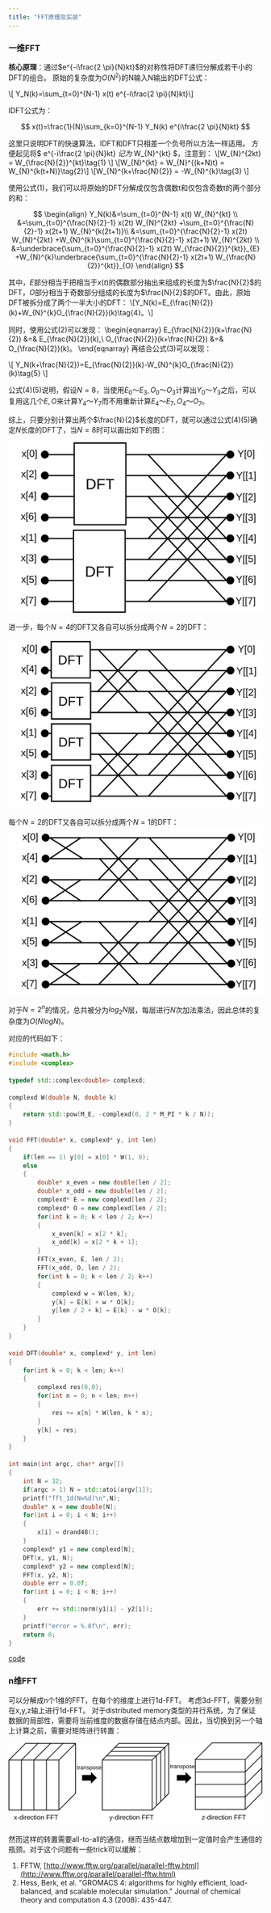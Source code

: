 ```yaml
---
title: "FFT原理及实装"
---
```


<script async src="https://cdn.jsdelivr.net/npm/mathjax@3/es5/tex-chtml.js" id="MathJax-script"></script>



### 一维FFT

<b>核心原理</b>：通过$e^{-i\frac{2 \pi}{N}kt}$的对称性将DFT递归分解成若干小的DFT的组合。
原始的复杂度为$O(N^2)$的N输入N输出的DFT公式：

\\[ Y_N(k)=\sum_{t=0}^{N-1}  x(t) e^{-i\frac{2 \pi}{N}kt}\\]

IDFT公式为：

$$
 x(t)=\frac{1}{N}\sum_{k=0}^{N-1}  Y_N(k) e^{i\frac{2 \pi}{N}kt}
$$


这里只说明DFT的快速算法，IDFT和DFT只相差一个负号所以方法一样适用。
方便起见将$ e^{-i\frac{2 \pi}{N}kt} $记为$ W_{N}^{kt} $，注意到：
\\[W_{N}^{2kt} = W_{\frac{N}{2}}^{kt}\tag{1} \\]
\\[W_{N}^{kt} = W_{N}^{(k+N)t} = W_{N}^{k(t+N)}\tag{2}\\]
\\[W_{N}^{k+\frac{N}{2}} = -W_{N}^{k}\tag{3} \\]


使用公式(1)，我们可以将原始的DFT分解成仅包含偶数t和仅包含奇数t的两个部分的和：

$$
\begin{align}
Y_N(k)&=\sum_{t=0}^{N-1}  x(t) W_{N}^{kt} \\
&=\sum_{t=0}^{\frac{N}{2}-1}  x(2t) W_{N}^{2kt} +\sum_{t=0}^{\frac{N}{2}-1}  x(2t+1) W_{N}^{k(2t+1)}\\ 
&=\sum_{t=0}^{\frac{N}{2}-1}  x(2t) W_{N}^{2kt} +W_{N}^{k}\sum_{t=0}^{\frac{N}{2}-1}  x(2t+1) W_{N}^{2kt} \\
&=\underbrace{\sum_{t=0}^{\frac{N}{2}-1}  x(2t) W_{\frac{N}{2}}^{kt}}_{E} +W_{N}^{k}\underbrace{\sum_{t=0}^{\frac{N}{2}-1}  x(2t+1) W_{\frac{N}{2}}^{kt}}_{O}
\end{align} 
$$

其中，$E$部分相当于把相当于$x(t)$的偶数部分抽出来组成的长度为$\frac{N}{2}$的DFT，$O$部分相当于奇数部分组成的长度为$\frac{N}{2}$的DFT。由此，原始DFT被拆分成了两个一半大小的DFT：
\\[Y_N(k)=E_{\frac{N}{2}}(k)+W_{N}^{k}O_{\frac{N}{2}}(k)\tag{4}。\\]

同时，使用公式(2)可以发现：
\begin{eqnarray}
E_{\frac{N}{2}}(k+\frac{N}{2}) &=& E_{\frac{N}{2}}(k),\\
O_{\frac{N}{2}}(k+\frac{N}{2}) &=& O_{\frac{N}{2}}(k)。
\end{eqnarray}
再结合公式(3)可以发现：

\\[
Y_N(k+\frac{N}{2})=E_{\frac{N}{2}}(k)-W_{N}^{k}O_{\frac{N}{2}}(k)\tag{5}
\\]

公式(4)(5)说明，假设$N=8$，当使用$E_0～E_3,O_0～O_3$计算出$Y_0～Y_3$之后，可以复用这几个$E,O$来计算$Y_4～Y_7$而不用重新计算$E_4～E_7,O_4～O_7$。 
   
综上，只要分别计算出两个$\frac{N}{2}$长度的DFT，就可以通过公式(4)(5)确定$N$长度的DFT了，当$N=8$时可以画出如下的图：

![?](../img/fft/fft1.svg)

进一步，每个$N=4$的DFT又各自可以拆分成两个$N=2$的DFT：

![?](../img/fft/fft2.svg)

每个$N=2$的DFT又各自可以拆分成两个$N=1$的DFT：
![?](../img/fft/fft3.svg)

对于$N=2^n$的情况，总共被分为$log_2{N}$层，每层进行$N$次加法乘法，因此总体的复杂度为$O(Nlog{N})$。

对应的代码如下：

```C++
#include <math.h>
#include <complex>

typedef std::complex<double> complexd;

complexd W(double N, double k)
{
    return std::pow(M_E, -complexd(0, 2 * M_PI * k / N));
}

void FFT(double* x, complexd* y, int len)
{
    if(len == 1) y[0] = x[0] * W(1, 0);
    else
    {
        double* x_even = new double[len / 2];
        double* x_odd = new double[len / 2];
        complexd* E = new complexd[len / 2];
        complexd* O = new complexd[len / 2];
        for(int k = 0; k < len / 2; k++)
        {
            x_even[k] = x[2 * k];
            x_odd[k] = x[2 * k + 1];
        }
        FFT(x_even, E, len / 2);
        FFT(x_odd, O, len / 2);
        for(int k = 0; k < len / 2; k++)
        {
            complexd w = W(len, k);
            y[k] = E[k] + w * O[k];
            y[len / 2 + k] = E[k] - w * O[k];
        }
    }
}

void DFT(double* x, complexd* y, int len)
{
    for(int k = 0; k < len; k++)
    {
        complexd res(0,0);
        for(int n = 0; n < len; n++)
        {
            res += x[n] * W(len, k * n);
        }
        y[k] = res;
    }
}

int main(int argc, char* argv[])
{
    int N = 32;
    if(argc > 1) N = std::atoi(argv[1]);
    printf("fft_1d(N=%d)\n",N);
    double* x = new double[N];
    for(int i = 0; i < N; i++)
    {
        x[i] = drand48();
    }
    complexd* y1 = new complexd[N];
    DFT(x, y1, N);
    complexd* y2 = new complexd[N];
    FFT(x, y2, N);
    double err = 0.0f;
    for(int i = 0; i < N; i++)
    {
        err += std::norm(y1[i] - y2[i]);
    }
    printf("error = %.8f\n", err);
    return 0;
}
```
[code](https://github.com/jooooow/fft)

### n维FFT

可以分解成n个1维的FFT，在每个的维度上进行1d-FFT。
考虑3d-FFT，需要分别在x,y,z轴上进行1d-FFT。
对于distributed memory类型的并行系统，为了保证数据的局部性，需要将当前维度的数据存储在结点内部。因此，当切换到另一个轴上计算之前，需要对矩阵进行转置：

![?](../img/fft/transpose.svg)

然而这样的转置需要all-to-all的通信，继而当结点数增加到一定值时会产生通信的瓶颈。对于这个问题有一些trick可以缓解：

1. FFTW, [http://www.fftw.org/parallel/parallel-fftw.html](http://www.fftw.org/parallel/parallel-fftw.html)
2. Hess, Berk, et al. "GROMACS 4: algorithms for highly efficient, load-balanced, and scalable molecular simulation." Journal of chemical theory and computation 4.3 (2008): 435-447.